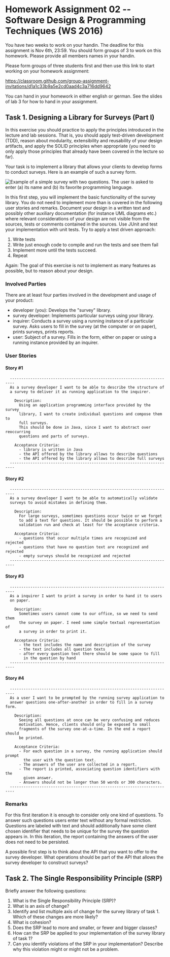 # Homework Assignment 02 -- Software Design & Programming Techniques (WS 2016)
You have two weeks to work on your handin. The deadline for this assignment is
Nov 6th, 23:59. You should form groups of 3 to work on this homework. Please
provide all members names in your handin.

Please form groups of three students first and then use this link to start
working on your homework assignment:

  https://classroom.github.com/group-assignment-invitations/d1a1c33b9a5e2cd0aad4c3a716dd9642

You can hand in your homework in either english or german. See the slides of
lab 3 for how to hand in your assignment.

## Task 1. Designing a Library for Surveys (Part I)

In this exercise you should practice to apply the principles introduced in the
lecture and lab sessions. That is, you should apply test-driven development
(TDD), reason about modularity, extensibility and reusability of your design
artifacts, and apply the SOLID principles when appropriate (you need to only
apply those principles that already have been covered in the lecture so far).

Your task is to implement a library that allows your clients to develop
forms to conduct surveys. Here is an example of such a survey form.

<img src="example-survey.jpg" alt="Example of a simple survey with two questions. The user is asked to enter (a) its name and (b) its favorite programming language."/>

In this first step, you will implement the basic functionality of the survey
library. You do not need to implement more than is covered in the following user
stories and remarks. Document your design in a written text and possibly other
auxiliary documentation (for instance UML diagrams etc.) where relevant
considerations of your design are not visible from the sources, tests or
comments contained in the sources. Use JUnit and test your implementation with
unit tests. Try to apply a test driven approach:

1. Write tests
2. Write just enough code to compile and run the tests and see them fail
3. Implement more until the tests succeed.
4. Repeat

Again: The goal of this exercise is not to implement as many features as possible,
       but to reason about your design.

### Involved Parties

There are at least four parties involved in the development and usage of
your product:

- developer (you): Develops the "survey" library.
- survey developer: Implements particular surveys using your library.
- inquirer: Conducts a survey using a running instance of a particular survey.
  Asks users to fill in the survey (at the computer or on paper),
  prints surveys, prints reports.
- user: Subject of a survey. Fills in the form, either on paper or using a
  running instance provided by an inquirer.

### User Stories

#### Story #1
      ------------------------------------------------------------------------
      As a survey developer I want to be able to describe the structure of
      a survey to deliver it as running application to the inquirer.

        Description:
          Using an application programming interface provided by the survey
          library, I want to create individual questions and compose them to
          full surveys.
          This should be done in Java, since I want to abstract over reoccurring
          questions and parts of surveys.

        Acceptance Criteria:
          - library is written in Java
          - the API offered by the library allows to describe questions
          - the API offered by the library allows to describe full surveys
      ------------------------------------------------------------------------

#### Story #2
      ------------------------------------------------------------------------
      As a survey developer I want to be able to automatically validate
      surveys to avoid mistakes in defining them.

        Description:
          For large surveys, sometimes questions occur twice or we forget
          to add a text for questions. It should be possible to perform a
          validation run and check at least for the acceptance criteria.

        Acceptance Criteria:
          - questions that occur multiple times are recognized and rejected
          - questions that have no question text are recognized and rejected
          - empty surveys should be recognized and rejected
      ------------------------------------------------------------------------

#### Story #3
      ------------------------------------------------------------------------
      As a inquirer I want to print a survey in order to hand it to users
      on paper.

        Description:
          Sometimes users cannot come to our office, so we need to send them
          the survey on paper. I need some simple textual representation of
          a survey in order to print it.

        Acceptance Criteria:
          - the text includes the name and description of the survey
          - the text includes all question texts
          - after every question text there should be some space to fill
            in the question by hand
      ------------------------------------------------------------------------

#### Story #4
      ------------------------------------------------------------------------
      As a user I want to be prompted by the running survey application to
      answer questions one-after-another in order to fill in a survey form.

        Description:
          Seeing all questions at once can be very confusing and reduces
          motivation. Hence, clients should only be exposed to small
          fragments of the survey one-at-a-time. In the end a report should
          be printed.

        Acceptance Criteria:
          - For each question in a survey, the running application should prompt
            the user with the question text.
          - The answers of the user are collected in a report.
          - The report is printed, associating question identifiers with the
            given answer.
          - Answers should not be longer than 50 words or 300 characters.
      ------------------------------------------------------------------------

### Remarks

For this first iteration it is enough to consider only one kind of questions. To
answer such questions users enter text without any formal restriction.
Questions are labeled with text and should additionally have some client chosen
identifier that needs to be unique for the survey the question appears in.
In this iteration, the report containing the answers of the user does not need
to be persisted.

A possible first step is to think about the API that you want to offer to the
survey developer. What operations should be part of the API that allows the
survey developer to construct surveys?


## Task 2. The Single Responsibility Principle (SRP)
Briefly answer the following questions:

1. What is the Single Responsibility Principle (SRP)?
2. What is an axis of change?
3. Identify and list multiple axis of change for the survey library of task 1.
   Which of these changes are more likely?
4. What is cohesion?
5. Does the SRP lead to more and smaller, or fewer and bigger classes?
6. How can the SRP be applied to your implementation of the survey library of task 1?
7. Can you identify violations of the SRP in your implementation? Describe why
   this violation might or might not be a problem.
